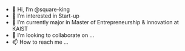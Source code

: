 - 👋 Hi, I’m @square-king
- 👀 I’m interested in Start-up
- 🌱 I’m currently major in Master of Entrepreneurship & innovation at KAIST
- 💞️ I’m looking to collaborate on ...
- 📫 How to reach me ...

<!---
square-king/square-king is a ✨ special ✨ repository because its `README.md` (this file) appears on your GitHub profile.
You can click the Preview link to take a look at your changes.
--->
